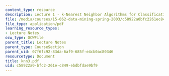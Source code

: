 ```yaml
---
content_type: resource
description: Lecture 1 - k-Nearest Neighbor Algorithms for Classification and Prediction
file: /media/courses/15-062-data-mining-spring-2003/c58922a0bfc2261ec849ebdbfdae9bf9_knn3.pdf
file_type: application/pdf
learning_resource_types:
- Lecture Notes
ocw_type: OCWFile
parent_title: Lecture Notes
parent_type: CourseSection
parent_uid: 07f6fc92-83da-6af9-685f-e4cb0ac80346
resourcetype: Document
title: knn3.pdf
uid: c58922a0-bfc2-261e-c849-ebdbfdae9bf9
---
```

